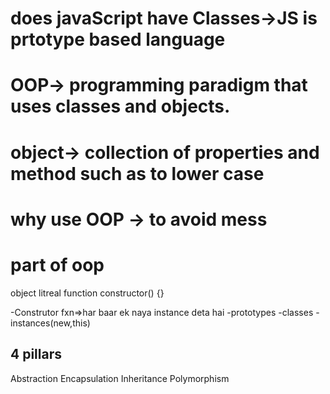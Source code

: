 # does javaScript have Classes->JS is prtotype based language

# OOP-> programming  paradigm that uses classes and objects.  

# object-> collection of properties and method such as to lower case

# why use OOP -> to avoid mess


# part of oop
object litreal
function constructor() {}


-Construtor fxn=>har baar ek naya instance deta hai 
-prototypes
-classes
-instances(new,this)


## 4 pillars 
Abstraction
Encapsulation
Inheritance
Polymorphism

